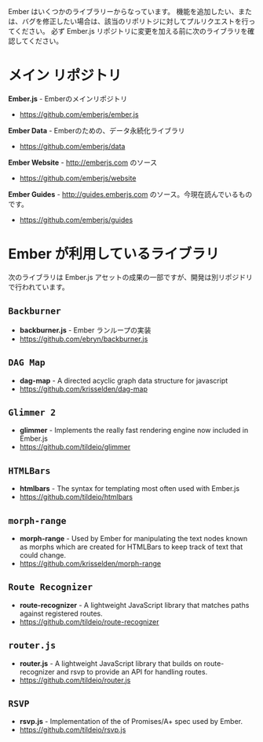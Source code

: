 Ember はいくつかのライブラリーからなっています。 機能を追加したい、または、バグを修正したい場合は、該当のリポリトジに対してプルリクエストを行ってください。 必ず Ember.js リポジトリに変更を加える前に次のライブラリを確認してください。

# メイン リポジトリ

**Ember.js** - Emberのメインリポジトリ

* <https://github.com/emberjs/ember.js>

**Ember Data** - Emberのための、データ永続化ライブラリ

* <https://github.com/emberjs/data>

**Ember Website** - <http://emberjs.com> のソース

* <https://github.com/emberjs/website>

**Ember Guides** - <http://guides.emberjs.com> のソース。今現在読んでいるものです。

* <https://github.com/emberjs/guides>

# Ember が利用しているライブラリ

次のライブラリは Ember.js アセットの成果の一部ですが、開発は別リポジドリで行われています。

## `Backburner`

* **backburner.js** - Ember ランループの実装
* <https://github.com/ebryn/backburner.js>

## `DAG Map`

* **dag-map** - A directed acyclic graph data structure for javascript
* <https://github.com/krisselden/dag-map>

## `Glimmer 2`

* **glimmer** - Implements the really fast rendering engine now included in Ember.js
* <https://github.com/tildeio/glimmer>

## `HTMLBars`

* **htmlbars** - The syntax for templating most often used with Ember.js
* <https://github.com/tildeio/htmlbars>

## `morph-range`

* **morph-range** - Used by Ember for manipulating the text nodes known as morphs which are created for HTMLBars to keep track of text that could change.
* <https://github.com/krisselden/morph-range>

## `Route Recognizer`

* **route-recognizer** - A lightweight JavaScript library that matches paths against registered routes.
* <https://github.com/tildeio/route-recognizer>

## `router.js`

* **router.js** - A lightweight JavaScript library that builds on route-recognizer and rsvp to provide an API for handling routes.
* <https://github.com/tildeio/router.js>

## `RSVP`

* **rsvp.js** - Implementation of the of Promises/A+ spec used by Ember.
* <https://github.com/tildeio/rsvp.js>